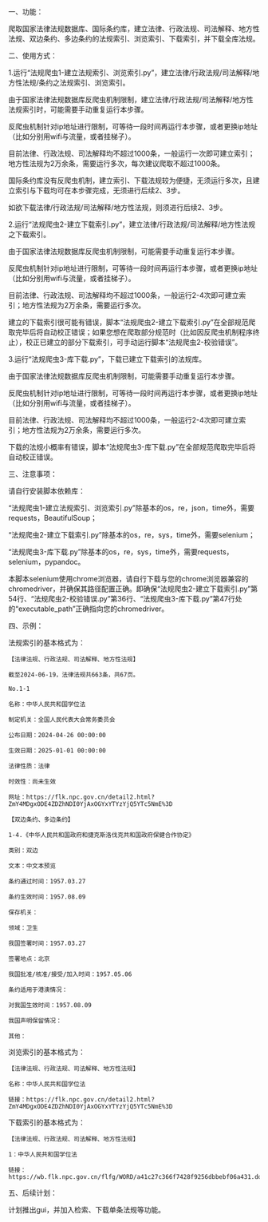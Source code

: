 一、功能：

爬取国家法律法规数据库、国际条约库，建立法律、行政法规、司法解释、地方性法规、双边条约、多边条约的法规索引、浏览索引、下载索引，并下载全库法规。


二、使用方式：

1.运行“法规爬虫1-建立法规索引、浏览索引.py”，建立法律/行政法规/司法解释/地方性法规/条约之法规索引、浏览索引。

由于国家法律法规数据库反爬虫机制限制，建立法律/行政法规/司法解释/地方性法规索引时，可能需要手动重复运行本步骤。

反爬虫机制针对ip地址进行限制，可等待一段时间再运行本步骤，或者更换ip地址（比如分别用wifi与流量，或者挂梯子）。

目前法律、行政法规、司法解释均不超过1000条，一般运行一次即可建立索引；地方性法规为2万余条，需要运行多次，每次建议爬取不超过1000条。

国际条约库没有反爬虫机制，建立索引、下载法规较为便捷，无须运行多次，且建立索引与下载均可在本步骤完成，无须进行后续2、3步。

如欲下载法律/行政法规/司法解释/地方性法规，则须进行后续2、3步。


2.运行“法规爬虫2-建立下载索引.py”，建立法律/行政法规/司法解释/地方性法规之下载索引。

由于国家法律法规数据库反爬虫机制限制，可能需要手动重复运行本步骤。

反爬虫机制针对ip地址进行限制，可等待一段时间再运行本步骤，或者更换ip地址（比如分别用wifi与流量，或者挂梯子）。

目前法律、行政法规、司法解释均不超过1000条，一般运行2-4次即可建立索引；地方性法规为2万余条，需要运行多次。

建立的下载索引很可能有错误，脚本“法规爬虫2-建立下载索引.py”在全部规范爬取完毕后将自动校正错误；如果您想在爬取部分规范时（比如因反爬虫机制程序终止），校正已建立的部分下载索引，可手动运行脚本“法规爬虫2-校验错误”。


3.运行“法规爬虫3-库下载.py”，下载已建立下载索引的法规库。

由于国家法律法规数据库反爬虫机制限制，可能需要手动重复运行本步骤。

反爬虫机制针对ip地址进行限制，可等待一段时间再运行本步骤，或者更换ip地址（比如分别用wifi与流量，或者挂梯子）。

目前法律、行政法规、司法解释均不超过1000条，一般运行2-4次即可建立索引；地方性法规为2万余条，需要运行多次。

下载的法规小概率有错误，脚本“法规爬虫3-库下载.py”在全部规范爬取完毕后将自动校正错误。


三、注意事项：

请自行安装脚本依赖库：

“法规爬虫1-建立法规索引、浏览索引.py”除基本的os，re，json，time外，需要requests，BeautifulSoup；

“法规爬虫2-建立下载索引.py”除基本的os，re，sys，time外，需要selenium；

“法规爬虫3-库下载.py”除基本的os，re，sys，time外，需要requests，selenium，pypandoc。

本脚本selenium使用chrome浏览器，请自行下载与您的chrome浏览器兼容的chromedriver，并确保其路径配置正确。即确保“法规爬虫2-建立下载索引.py”第54行、“法规爬虫2-校验错误.py”第36行、“法规爬虫3-库下载.py”第47行处的“executable_path”正确指向您的chromedriver。


四、示例：

法规索引的基本格式为：

    【法律法规、行政法规、司法解释、地方性法规】
    
    截至2024-06-19，法律法规共663条，共67页。
    
    No.1-1
    
    名称：中华人民共和国学位法
    
    制定机关：全国人民代表大会常务委员会
    
    公布日期：2024-04-26 00:00:00
    
    生效日期：2025-01-01 00:00:00
    
    法律性质：法律
    
    时效性：尚未生效
    
    网址：https://flk.npc.gov.cn/detail2.html?ZmY4MDgxODE4ZDZhNDI0YjAxOGYxYTYzYjQ5YTc5NmE%3D

    【双边条约、多边条约】

    1-4.《中华人民共和国政府和捷克斯洛伐克共和国政府保健合作协定》
    
    类别：双边
    
    文本：中文本预览

    条约通过时间：1957.03.27
    
    条约生效时间：1957.08.09
    
    保存机关：
    
    领域：卫生
    
    我国签署时间：1957.03.27
    
    签署地点：北京
    
    我国批准/核准/接受/加入时间：1957.05.06
    
    条约适用于港澳情况：
    
    对我国生效时间：1957.08.09
    
    我国声明保留情况：
    
    其他：


浏览索引的基本格式为：

    【法律法规、行政法规、司法解释、地方性法规】
    
    名称：中华人民共和国学位法
    
    链接：https://flk.npc.gov.cn/detail2.html?ZmY4MDgxODE4ZDZhNDI0YjAxOGYxYTYzYjQ5YTc5NmE%3D


下载索引的基本格式为：

    【法律法规、行政法规、司法解释、地方性法规】

    1：中华人民共和国学位法
    
    链接：https://wb.flk.npc.gov.cn/flfg/WORD/a41c27c366f7428f9256dbbebf06a431.docx


五、后续计划：

计划推出gui，并加入检索、下载单条法规等功能。
